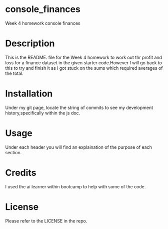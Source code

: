 # console_finances
Week 4 homework console finances
# Description
 This is the README. file for the Week 4 homework to work out thr profit and loss for a finance dataset in the given starter code.However I will go back to this to try and finish it as i got stuck on the sums which required averages of the total.

# Installation
Under my git page, locate the string of commits to see my development history,specifically within the js doc.

# Usage
Under each header you will find an explaination of the purpose of each section.

# Credits
I used the ai learner within bootcamp to help with some of the code.
# License
Please refer to the LICENSE in the repo.
